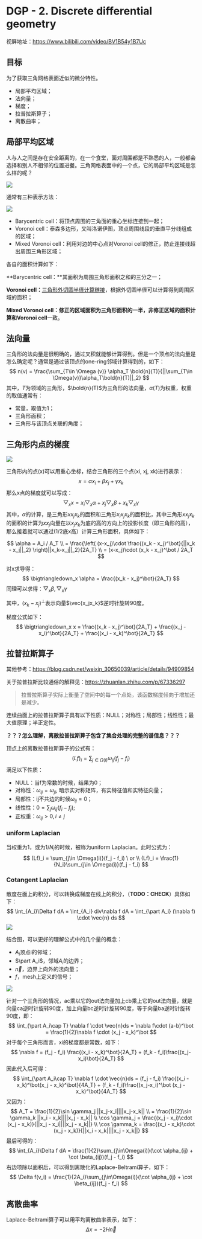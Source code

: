 # DGP - 2. Discrete differential geometry

视屏地址：https://www.bilibili.com/video/BV1B54y1B7Uc

## 目标

为了获取三角网格表面近似的微分特性。

- 局部平均区域；
- 法向量；
- 梯度；
- 拉普拉斯算子；
- 离散曲率；

## 局部平均区域

人与人之间是存在安全距离的，在一个食堂，面对周围都是不熟悉的人，一般都会选择和别人不相邻的位置进餐。三角网格表面中的一个点，它的局部平均区域是怎么样的呢？

![](./image/geometry_processing-average-region-1.png)

通常有三种表示方法：

![](./image/geometry_processing-average-region-2.png)

- Barycentric cell：将顶点周围的三角面的重心坐标连接到一起；
- Voronoi cell：泰森多边形，又叫洛诺伊图，顶点周围线段的垂直平分线组成的区域；
- Mixed Voronoi cell：利用对边的中心点对Voronoi cell的修正，防止连接线超出周围三角形区域；

各自的面积计算如下：

**Barycentric cell：**其面积为周围三角形面积之和的三分之一；

**Voronoi cell：**[三角形外切圆半径计算链接](https://baike.baidu.com/item/%E5%A4%96%E6%8E%A5%E5%9C%86%E5%8D%8A%E5%BE%84%E5%85%AC%E5%BC%8F)，根据外切圆半径可以计算得到周围区域的面积；

**Mixed Voronoi cell：**修正的区域面积为三角形面积的一半，非修正区域的面积计算和**Voronoi cell**一致。

## 法向量

三角形的法向量是很明确的，通过叉积就能够计算得到。但是一个顶点的法向量是怎么确定呢？通常是通过该顶点的one-ring邻域计算得到的，如下：
$$
n(v) = \frac{\sum_{T\in \Omega (v)} \alpha_T \bold{n}(T)}{||\sum_{T\in \Omega(v)}\alpha_T\bold{n}(T)||_2}
$$
其中，$T$为领域的三角形，$\bold{n}(T)$为三角形的法向量，$\alpha(T)$为权重，权重的取值通常有：

- 常量，取值为1；
- 三角形面积；
- 三角形与该顶点关联的角度；

## 三角形内点的梯度

![](./image/triangle.png)

三角形内的点(x)可以用重心坐标，结合三角形的三个点(xi, xj, xk)进行表示：
$$
x = \alpha x_i + \beta x_j + \gamma x_k
$$
那么x点的梯度就可以写成：
$$
\bigtriangledown_x x = x_i \bigtriangledown_x \alpha + x_j \bigtriangledown_x \beta + x_k \bigtriangledown_x \gamma
$$
其中，$\alpha$的计算，是三角形$xx_jx_k$的面积和三角形$x_ix_jx_k$的面积比，其中三角形$xx_jx_k$的面积的计算为$xx_j$向量在以$x_jx_k$为底的高的方向上的投影长度（即三角形的高），那么接着就可以通过(1/2底x高）计算三角形面积，具体如下：

$$
\alpha = A_i / A_T \\
= \frac{\left( (x-x_j)\cdot \frac{(x_k - x_j)^\bot}{||x_k - x_j||_2} \right)||x_k-x_j||_2}{2A_T} \\
= (x-x_j)\cdot (x_k - x_j)^\bot / 2A_T
$$

 对x求导得：
$$
\bigtriangledown_x \alpha = \frac{(x_k - x_j)^\bot}{2A_T}
$$
同理可以求得：$\bigtriangledown_x \beta, \bigtriangledown_x \gamma$

其中，$(x_k - x_j)^\bot$表示向量$\vec{x_jx_k}$逆时针旋转90度。

梯度公式如下：
$$
\bigtriangledown_x x = \frac{(x_k - x_j)^\bot}{2A_T} + \frac{(x_j - x_i)^\bot}{2A_T} + \frac{(x_i - x_k)^\bot}{2A_T}
$$

## 拉普拉斯算子

其他参考：https://blog.csdn.net/weixin_30650039/article/details/94909854

关于拉普拉斯比较通俗的解释见：https://zhuanlan.zhihu.com/p/67336297

> 拉普拉斯算子实际上衡量了空间中的每一个点处，该函数梯度倾向于增加还是减少。

连续曲面上的拉普拉斯算子具有以下性质：NULL；对称性；局部性；线性性；最大值原理；半正定性。

**？？？怎么理解，离散拉普拉斯算子包含了集合处理的完整的谱信息？？？**

顶点上的离散拉普拉斯算子的公式有：
$$
(Lf)_i = \sum_{j\in \Omega(i)}\omega_{ij}(f_j - f_i)
$$
满足以下性质：

- NULL：当f为常数的时候，结果为0；
- 对称性：$\omega_{ij} = \omega_{ji}$, 暗示实对称矩阵，有实特征值和实特征向量；
- 局部性：ij不共边的时候$\omega_{ij} = 0$；
- 线性性：$0 = \sum_{j} \omega_{ij}(f_i - f_j)$;
- 正权重：$\omega_{ij} > 0, i\ne j$

### uniform Laplacian

当权重为1，或为$1/N_i$的时候，被称为uniform Laplacian。此时公式为：
$$
(Lf)_i = \sum_{j\in \Omega(i)}(f_j - f_i) \ or \\
(Lf)_i = \frac{1}{N_i}\sum_{j\in \Omega(i)}(f_j - f_i)
$$

### Cotangent Laplacian

散度在面上的积分，可以转换成梯度在线上的积分，（**TODO：CHECK**）具体如下：
$$
\int_{A_i}\Delta f dA = \int_{A_i} div\nabla f dA = \int_{\part A_i} (\nabla f) \cdot \vec{n} ds
$$
![](./image/cotangent_formula.png)

结合图，可以更好的理解公式中的几个量的概念：

- $A_i$顶点i的邻域；
- $\part A_i$，邻域$A_i$的边界；
- $\vec{n}$，边界上向外的法向量；
- $f$，mesh上定义的信号；

![](./image/cotangent_formula_one_triangle.png)

针对一个三角形的情况，ac乘以它的out法向量加上cb乘上它的out法向量，就是向量ca逆时针旋转90度，加上向量bc逆时针旋转90度，等于向量ba逆时针旋转90度，即：
$$
\int_{\part A_i\cap T} \nabla f \cdot \vec{n}ds = \nabla f\cdot (a-b)^\bot = \frac{1}{2}\nabla f \cdot (x_j - x_k)^\bot
$$
对于每个三角形而言，xi的梯度都是常数，如下：
$$
\nabla f = (f_j - f_i) \frac{(x_i - x_k)^\bot}{2A_T} + (f_k - f_i)\frac{(x_j-x_i)\bot}{2A_T}
$$
因此代入后可得：
$$
\int_{\part A_i\cap T} \nabla f \cdot \vec{n}ds = (f_j - f_i) \frac{(x_i - x_k)^\bot(x_j - x_k)^\bot}{4A_T} + (f_k - f_i)\frac{(x_j-x_i)^\bot (x_j - x_k)^\bot}{4A_T}
$$
又因为：
$$
A_T = \frac{1}{2}\sin \gamma_j ||x_j-x_i||||x_j-x_k|| \\
= \frac{1}{2}\sin \gamma_k ||x_i - x_k||||x_j - x_k|| \\
\cos \gamma_j = \frac{(x_j - x_i)\cdot (x_j - x_k)}{||x_j - x_i||||x_j - x_k||} \\
\cos \gamma_k = \frac{(x_i - x_k)\cdot (x_j - x_k)}{||x_i - x_k||||x_j - x_k||}
$$
最后可得的：
$$
\int_{A_i}\Delta f dA = \frac{1}{2}\sum_{j\in\Omega(i)}(\cot \alpha_{ij} + \cot \beta_{ij})(f_j - f_i)
$$
右边项除以面积后，可以得到离散化的Laplace-Beltrami算子，如下：
$$
\Delta f(v_i) = \frac{1}{2A_i}\sum_{j\in\Omega(i)}(\cot \alpha_{ij} + \cot \beta_{ij})(f_j - f_i)
$$

## 离散曲率

Laplace-Beltrami算子可以用平均离散曲率表示，如下：
$$
\Delta x = -2H\vec{n}
$$


